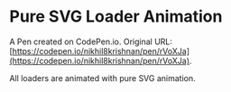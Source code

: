 # Pure SVG Loader Animation

A Pen created on CodePen.io. Original URL: [https://codepen.io/nikhil8krishnan/pen/rVoXJa](https://codepen.io/nikhil8krishnan/pen/rVoXJa).

All loaders are animated with pure SVG animation. 
